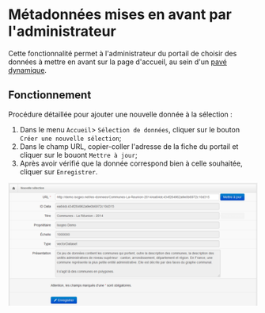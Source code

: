 # Métadonnées mises en avant par l'administrateur

Cette fonctionnalité permet à l'administrateur du portail de choisir des données à mettre en avant sur la page d'accueil, au sein d'un [pavé dynamique](/homepage/dyn-sections.md).

## Fonctionnement

Procédure détaillée pour ajouter une nouvelle donnée à la sélection :

1. Dans le menu `Accueil`&gt; `Sélection de données`, cliquer sur le bouton `Créer une nouvelle sélection`;
2. Dans le champ URL, copier-coller l'adresse de la fiche du portail et cliquer sur le bouont `Mettre à jour`;
3. Après avoir vérifié que la donnée correspond bien à celle souhaitée, cliquer sur `Enregistrer`.

![Formulaire d'ajout d'une nouvelle sélection](/assets/back_homepage_selection.png)

